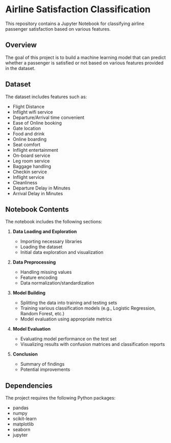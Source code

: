 # Airline Satisfaction Classification

This repository contains a Jupyter Notebook for classifying airline passenger satisfaction based on various features.

## Overview

The goal of this project is to build a machine learning model that can predict whether a passenger is satisfied or not based on various features provided in the dataset.

## Dataset

The dataset includes features such as:

- Flight Distance
- Inflight wifi service
- Departure/Arrival time convenient
- Ease of Online booking
- Gate location
- Food and drink
- Online boarding
- Seat comfort
- Inflight entertainment
- On-board service
- Leg room service
- Baggage handling
- Checkin service
- Inflight service
- Cleanliness
- Departure Delay in Minutes
- Arrival Delay in Minutes

## Notebook Contents

The notebook includes the following sections:

1. **Data Loading and Exploration**
    - Importing necessary libraries
    - Loading the dataset
    - Initial data exploration and visualization

2. **Data Preprocessing**
    - Handling missing values
    - Feature encoding
    - Data normalization/standardization

3. **Model Building**
    - Splitting the data into training and testing sets
    - Training various classification models (e.g., Logistic Regression, Random Forest, etc.)
    - Model evaluation using appropriate metrics

4. **Model Evaluation**
    - Evaluating model performance on the test set
    - Visualizing results with confusion matrices and classification reports

5. **Conclusion**
    - Summary of findings
    - Potential improvements

## Dependencies

The project requires the following Python packages:
- pandas
- numpy
- scikit-learn
- matplotlib
- seaborn
- jupyter
